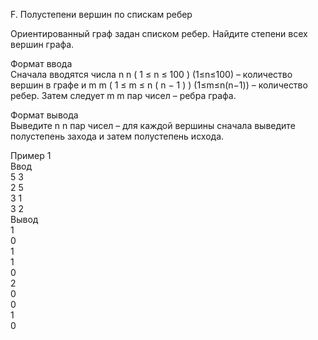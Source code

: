 F. Полустепени вершин по спискам ребер


Ориентированный граф задан списком ребер. Найдите степени всех вершин графа.

Формат ввода\
Сначала вводятся числа
n
n
(
1
≤
n
≤
100
)
(1≤n≤100) – количество вершин в графе и
m
m
(
1
≤
m
≤
n
(
n
−
1
)
)
(1≤m≤n(n−1)) – количество ребер. Затем следует
m
m пар чисел – ребра графа.

Формат вывода\
Выведите
n
n пар чисел – для каждой вершины сначала выведите полустепень захода и затем полустепень исхода.

Пример 1\
Ввод\
5 3\
2 5\
3 1\
3 2\
Вывод\
1\
0\
1\
1\
0\
2\
0\
0\
1\
0